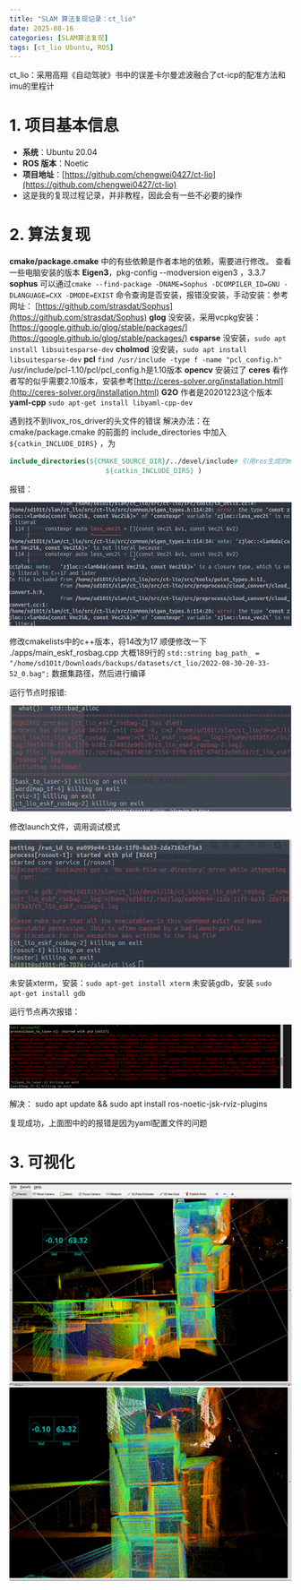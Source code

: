 ```yaml
---
title: "SLAM 算法复现记录：ct_lio"
date: 2025-08-16
categories: [SLAM算法复现]
tags: [ct_lio Ubuntu, ROS]
---
```


ct_lio：采用高翔《自动驾驶》书中的误差卡尔曼滤波融合了ct-icp的配准方法和imu的里程计

# 1. 项目基本信息

- **系统**：Ubuntu 20.04  
- **ROS 版本**：Noetic  
- **项目地址**：[https://github.com/chengwei0427/ct-lio](https://github.com/chengwei0427/ct-lio)
- 这是我的复现过程记录，并非教程，因此会有一些不必要的操作

# 2. 算法复现

**cmake/package.cmake** 中的有些依赖是作者本地的依赖，需要进行修改。
查看一些电脑安装的版本
**Eigen3**，pkg-config --modversion eigen3          ，3.3.7
**sophus**   可以通过`cmake --find-package -DNAME=Sophus -DCOMPILER_ID=GNU -DLANGUAGE=CXX -DMODE=EXIST` 命令查询是否安装，报错没安装，手动安装：参考网址： [https://github.com/strasdat/Sophus](https://github.com/strasdat/Sophus)
**glog**    没安装，采用vcpkg安装：[https://google.github.io/glog/stable/packages/](https://google.github.io/glog/stable/packages/)
**csparse** 没安装，`sudo apt install libsuitesparse-dev`
**cholmod** 没安装，`sudo apt install libsuitesparse-dev`
**pcl**    `find /usr/include -type f -name "pcl_config.h"` /usr/include/pcl-1.10/pcl/pcl_config.h是1.10版本
**opencv**  安装过了
**ceres**   看作者写的似乎需要2.10版本，安装参考[http://ceres-solver.org/installation.html](http://ceres-solver.org/installation.html)
**G2O**  作者是20201223这个版本
**yaml-cpp** `sudo apt-get install libyaml-cpp-dev`


遇到找不到livox_ros_driver的头文件的错误
解决办法：在 cmake/package.cmake 的前面的 include_directories 中加入 `${catkin_INCLUDE_DIRS}` ，为
```cmake
include_directories(${CMAKE_SOURCE_DIR}/../devel/include# 引用ros生成的msg header
                        ${catkin_INCLUDE_DIRS} ) 
```
报错：

![报错](/assets/images/ct_lio_image1.png)

修改cmakelists中的c++版本，将14改为17
顺便修改一下 ./apps/main_eskf_rosbag.cpp 大概189行的    `std::string bag_path_ = "/home/sd101t/Downloads/backups/datasets/ct_lio/2022-08-30-20-33-52_0.bag";`  数据集路径，然后进行编译

运行节点时报错:

![报错](/assets/images/ct_lio_image2.png)

修改launch文件，调用调试模式

![报错](/assets/images/ct_lio_image3.png)

未安装xterm，安装：`sudo apt-get install xterm`
未安装gdb，安装  `sudo apt-get install gdb`

运行节点再次报错：

![报错](/assets/images/ct_lio_image4.png)

解决：  sudo apt update && sudo apt install ros-noetic-jsk-rviz-plugins 

复现成功，上面图中的的报错是因为yaml配置文件的问题

# 3. 可视化

![可视化](/assets/images/ct_lio_image5.png)
![可视化](/assets/images/ct_lio_image6.png)